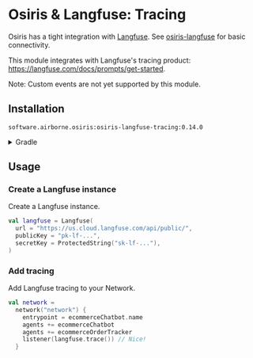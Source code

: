 # Osiris & Langfuse: Tracing

Osiris has a tight integration with [Langfuse](https://langfuse.com/).
See [osiris-langfuse](../) for basic connectivity.

This module integrates with Langfuse's tracing product:
https://langfuse.com/docs/prompts/get-started.

Note: Custom events are not yet supported by this module.

## Installation

`software.airborne.osiris:osiris-langfuse-tracing:0.14.0`

<details>

<summary>Gradle</summary>

```kotlin
plugins {
  id("com.google.cloud.artifactregistry.gradle-plugin")
}

repositories {
  maven {
    url = uri("artifactregistry://us-central1-maven.pkg.dev/airborne-software/maven")
  }
}

dependencies {
  implementation("software.airborne.osiris:osiris-langfuse:0.14.0")
  implementation("software.airborne.osiris:osiris-langfuse-tracing:0.14.0")

  /**
   * Also include the following,
   * assuming you're using the agentic framework.
   */
  implementation("software.airborne.osiris:osiris-agentic:0.14.0") 
}
```

</details>

## Usage

### Create a Langfuse instance

Create a Langfuse instance.

```kotlin
val langfuse = Langfuse(
  url = "https://us.cloud.langfuse.com/api/public/",
  publicKey = "pk-lf-...",
  secretKey = ProtectedString("sk-lf-..."),
)
```

### Add tracing

Add Langfuse tracing to your Network.

```kotlin
val network =
  network("network") {
    entrypoint = ecommerceChatbot.name
    agents += ecommerceChatbot
    agents += ecommerceOrderTracker
    listener(langfuse.trace()) // Nice!
  }
```
